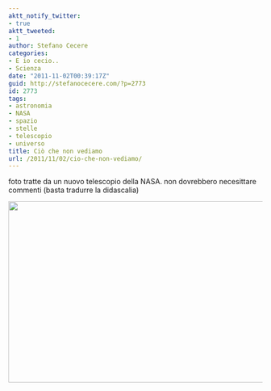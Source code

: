```yaml
---
aktt_notify_twitter:
- true
aktt_tweeted:
- 1
author: Stefano Cecere
categories:
- E io cecio..
- Scienza
date: "2011-11-02T00:39:17Z"
guid: http://stefanocecere.com/?p=2773
id: 2773
tags:
- astronomia
- NASA
- spazio
- stelle
- telescopio
- universo
title: Ciò che non vediamo
url: /2011/11/02/cio-che-non-vediamo/
---
```


foto tratte da un nuovo telescopio della NASA. non dovrebbero necesittare commenti (basta tradurre la didascalia)

<img class="alignright size-full wp-image-2774" title="universe-infrared" src="http://stefanocecere.com/wp-content/uploads/sites/3/2011/11/universe-infrared.jpg" alt="" width="624" height="359" srcset="http://stefanocecere.com/wp-content/uploads/sites/3/2011/11/universe-infrared.jpg 624w, http://stefanocecere.com/wp-content/uploads/sites/3/2011/11/universe-infrared-300x173.jpg 300w" sizes="(max-width: 624px) 100vw, 624px" />